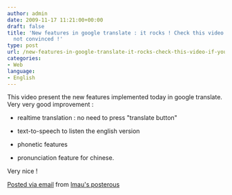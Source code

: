 ```yaml
---
author: admin
date: 2009-11-17 11:21:00+00:00
draft: false
title: 'New features in google translate : it rocks ! Check this video if you''re
  not convinced !'
type: post
url: /new-features-in-google-translate-it-rocks-check-this-video-if-youre-not-convinced-2/
categories:
- Web
language:
- English
---
```


This video present the new features implemented today in google translate. Very very good improvement : 

- realtime translation : no need to press "translate button"

- text-to-speech to listen the english version

- phonetic features

- pronunciation feature for chinese.

Very nice !

[Posted via email](http://posterous.com)  from [lmau's posterous](http://lmau.posterous.com/new-features-in-google-translate-it-rocks-che)
